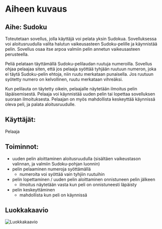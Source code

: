 # Aiheen kuvaus

## Aihe: Sudoku
Toteutetaan sovellus, jolla käyttäjä voi pelata yksin Sudokua. Sovelluksessa voi aloitusruudulla valita halutun vaikeusasteen Sudoku-pelille ja käynnistää pelin. Sovellus osaa itse arpoa valmiin pelin annetun vaikeusasteen perusteella.

Peliä pelataan täyttämällä Sudoku-pelilaudan ruutuja numeroilla. Sovellus ohjaa pelaajaa siten, että jos pelaaja syöttää tyhjään ruutuun numeron, joka ei täytä Sudoku-pelin ehtoja, niin ruutu merkataan punaisella. Jos ruutuun syötetty numero on kelvollinen, ruutu merkataan vihreäksi.

Kun pelilauta on täytetty oikein, pelaajalle näytetään ilmoitus pelin läpäisemisestä. Pelaaja voi käynnistää uuden pelin tai lopettaa sovelluksen suoraan ilmoituksesta. Pelaajan on myös mahdollista keskeyttää käynnissä oleva peli, ja palata aloitusruudulle.

## Käyttäjät:
Pelaaja

## Toiminnot:

- uuden pelin aloittaminen aloitusruudulla (sisältäen vaikeustason valinnan, ja valmiin Sudoku-pohjan luonnin)
- pelin pelaaminen numeroja syöttämällä
  * numeroita voi syöttää vain tyhjiin ruutuihin
- pelin lopettaminen / uuden pelin aloittaminen onnistuneen pelin jälkeen
  * ilmoitus näytetään vasta kun peli on onnistuneesti läpäisty
- pelin keskeyttäminen
  * mahdollista kun peli on käynnissä

## Luokkakaavio

![Luokkakaavio](luokkakaavio.png)
